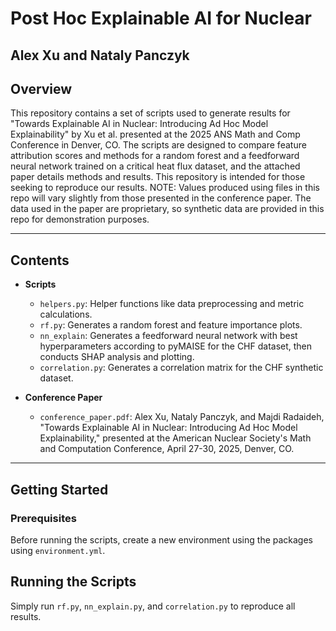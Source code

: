 # Post Hoc Explainable AI for Nuclear 
## Alex Xu and Nataly Panczyk

## Overview
This repository contains a set of scripts used to generate results for "Towards Explainable AI in Nuclear: Introducing Ad Hoc Model Explainability" by Xu et al. presented at the 2025 ANS Math and Comp Conference in Denver, CO. The scripts are designed to compare feature attribution scores and methods for a random forest and a feedforward neural network trained on a critical heat flux dataset, and the attached paper details methods and results. This repository is intended for those seeking to reproduce our results. NOTE: Values produced using files in this repo will vary slightly from those presented in the conference paper. The data used in the paper are proprietary, so synthetic data are provided in this repo for demonstration purposes.

---

## Contents

- **Scripts**
  - `helpers.py`: Helper functions like data preprocessing and metric calculations.
  - `rf.py`: Generates a random forest and feature importance plots.
  - `nn_explain`: Generates a feedforward neural network with best hyperparameters according to pyMAISE for the CHF dataset, then conducts SHAP analysis and plotting.
  - `correlation.py`: Generates a correlation matrix for the CHF synthetic dataset.

- **Conference Paper**
  - `conference_paper.pdf`: Alex Xu, Nataly Panczyk, and Majdi Radaideh, "Towards Explainable AI in Nuclear: Introducing Ad Hoc Model Explainability," presented at the American Nuclear Society's Math and Computation Conference, April 27-30, 2025, Denver, CO.

---

## Getting Started

### Prerequisites

Before running the scripts, create a new environment using the packages using `environment.yml`.

## Running the Scripts
Simply run `rf.py`, `nn_explain.py`, and `correlation.py` to reproduce all results.

